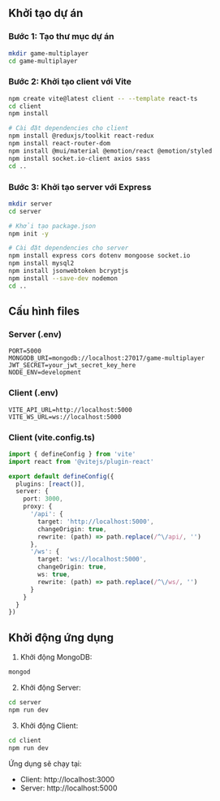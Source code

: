 ## Khởi tạo dự án

### Bước 1: Tạo thư mục dự án
```bash
mkdir game-multiplayer
cd game-multiplayer
```

### Bước 2: Khởi tạo client với Vite
```bash
npm create vite@latest client -- --template react-ts
cd client
npm install

# Cài đặt dependencies cho client
npm install @reduxjs/toolkit react-redux
npm install react-router-dom
npm install @mui/material @emotion/react @emotion/styled
npm install socket.io-client axios sass
cd ..
```

### Bước 3: Khởi tạo server với Express
```bash
mkdir server
cd server

# Khởi tạo package.json
npm init -y

# Cài đặt dependencies cho server
npm install express cors dotenv mongoose socket.io
npm install mysql2
npm install jsonwebtoken bcryptjs
npm install --save-dev nodemon
cd ..
```

## Cấu hình files

### Server (.env)
```plaintext
PORT=5000
MONGODB_URI=mongodb://localhost:27017/game-multiplayer
JWT_SECRET=your_jwt_secret_key_here
NODE_ENV=development
```

### Client (.env)
```plaintext
VITE_API_URL=http://localhost:5000
VITE_WS_URL=ws://localhost:5000
```

### Client (vite.config.ts)
```typescript
import { defineConfig } from 'vite'
import react from '@vitejs/plugin-react'

export default defineConfig({
  plugins: [react()],
  server: {
    port: 3000,
    proxy: {
      '/api': {
        target: 'http://localhost:5000',
        changeOrigin: true,
        rewrite: (path) => path.replace(/^\/api/, '')
      },
      '/ws': {
        target: 'ws://localhost:5000',
        changeOrigin: true,
        ws: true,
        rewrite: (path) => path.replace(/^\/ws/, '')
      }
    }
  }
})
```

## Khởi động ứng dụng

1. Khởi động MongoDB:
```bash
mongod
```

2. Khởi động Server:
```bash
cd server
npm run dev
```

3. Khởi động Client:
```bash
cd client
npm run dev
```

Ứng dụng sẽ chạy tại:
- Client: http://localhost:3000
- Server: http://localhost:5000